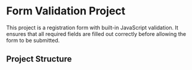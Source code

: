 # Form Validation Project

This project is a registration form with built-in JavaScript validation. It ensures that all required fields are filled out correctly before allowing the form to be submitted.

## Project Structure

